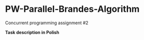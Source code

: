 # PW-Parallel-Brandes-Algorithm
Concurrent programming assignment #2

**Task description in Polish**

<style type="text/css">.MathJax_Display {text-align: center; margin: 1em 0em; position: relative; display: block; width: 100%}
.MathJax .merror {background-color: #FFFF88; color: #CC0000; border: 1px solid #CC0000; padding: 1px 3px; font-family: serif; font-style: normal; font-size: 90%}
.MathJax_Preview {color: #888888}
#MathJax_Tooltip {background-color: InfoBackground; color: InfoText; border: 1px solid black; box-shadow: 2px 2px 5px #AAAAAA; -webkit-box-shadow: 2px 2px 5px #AAAAAA; -moz-box-shadow: 2px 2px 5px #AAAAAA; filter: progid:DXImageTransform.Microsoft.dropshadow(OffX=2, OffY=2, Color='gray', Positive='true'); padding: 3px 4px; position: absolute; left: 0; top: 0; width: auto; height: auto; display: none}
.MathJax {display: inline; font-family: serif; font-style: normal; font-weight: normal; line-height: normal; font-size: 100%; font-size-adjust: none; text-indent: 0; text-align: left; text-transform: none; letter-spacing: normal; word-spacing: normal; word-wrap: normal; white-space: nowrap; float: none; border: 0; padding: 0; margin: 0}
.MathJax img, .MathJax nobr, .MathJax a {border: 0; padding: 0; margin: 0; max-width: none; max-height: none; vertical-align: 0; line-height: normal; text-decoration: none}
img.MathJax_strut {border: 0 !important; padding: 0 !important; margin: 0 !important; vertical-align: 0 !important}
.MathJax span {display: inline; border: 0; padding: 0; margin: 0; vertical-align: 0; line-height: normal; text-decoration: none}
.MathJax .MathJax_HitBox {cursor: text}
#MathJax_Tooltip * {filter: none; background: transparent}
#MathJax_getScales {font-family: STIXGeneral,STIXNonUnicode,STIXSizeOneSym}
.MathJax .math span {font-family: STIXGeneral,STIXNonUnicode,STIXSizeOneSym}
</head>
<body><div style="visibility: hidden; overflow: hidden; height: 1px; position: absolute; top: 0px;"><div id="MathJax_Hidden"></div></div><div id="MathJax_Message" style="display: none;"></div>
<div id="content">
<h1 class="title">Zadanie zaliczeniowe CPP - algorytm Brandesa</h1>
<div id="table-of-contents">
<h2>Spis treści</h2>
<div id="text-table-of-contents">
<ul>
<li><a href="http://www.mimuw.edu.pl/~janowska/PW-LAB/Zadania/Zadanie2/zadanie-brandes-cpp.html#sec-1">1. Wprowadzenie</a></li>
<li><a href="http://www.mimuw.edu.pl/~janowska/PW-LAB/Zadania/Zadanie2/zadanie-brandes-cpp.html#sec-2">2. Algorytm Brandesa</a></li>
<li><a href="http://www.mimuw.edu.pl/~janowska/PW-LAB/Zadania/Zadanie2/zadanie-brandes-cpp.html#sec-3">3. Wejście i wyjście</a></li>
<li><a href="http://www.mimuw.edu.pl/~janowska/PW-LAB/Zadania/Zadanie2/zadanie-brandes-cpp.html#sec-4">4. Forma oddania zadania</a></li>
<li><a href="http://www.mimuw.edu.pl/~janowska/PW-LAB/Zadania/Zadanie2/zadanie-brandes-cpp.html#sec-5">5. Kryteria oceny</a></li>
<li><a href="http://www.mimuw.edu.pl/~janowska/PW-LAB/Zadania/Zadanie2/zadanie-brandes-cpp.html#sec-6">6. Dodatkowe materiały</a></li>
<li><a href="http://www.mimuw.edu.pl/~janowska/PW-LAB/Zadania/Zadanie2/zadanie-brandes-cpp.html#sec-7">7. FAQ</a></li>
</ul>
</div>
</div>
<p>
Termin zadania: 9 stycznia 2017
</p>

<p>
Modyfikacje treści: 
</p>
<ul class="org-ul">
<li>2016/12/26 FAQ
</li>
<li>2016/12/23 FAQ
</li>
<li>2016/12/13 FAQ
</li>
<li>2016/12/09 ogłoszenie zadania
</li>
</ul>


<div id="outline-container-sec-1" class="outline-2">
<h2 id="sec-1"><span class="section-number-2">1</span> Wprowadzenie</h2>
<div class="outline-text-2" id="text-1">
<p>
Analiza sieci polega m.in. na identyfikacji <span class="underline">ważnych</span>
wierzchołków. Naiwnym sposobem wyrażania ważności wierzchołka jest
np. zliczenie sąsiadów—im więcej sąsiadów tym ważniejszy jest
wierzchołek dla sieci. Liczenie sąsiadów nie identyfikuje jednak
ważnych z punktu widzenia spójności sieci wierzchołków-pośredników
(np. wierzchołka łączącego dwie grupy niepołączonych ze sobą
wierzchołków). Zaproponowano wiele alternatywnych miar,
m.in. closeness centrality czy eigenvector centrality; tematem zadania
jest obliczenie pośrednictwa (betweenness).
</p>

<p>
Pośrednictwo węzła <span class="MathJax_Preview" style="display: none;"></span><span class="MathJax" role="textbox" aria-readonly="true"><nobr><span class="math" id="MathJax-Span-1"><span style="display: inline-block; position: relative; width: 0.472em; height: 0px; font-size: 106%;"><span style="position: absolute; top: -2.532em; left: 0em; clip: rect(1.915em 1000em 2.727em -0.51em);"><span class="mrow" id="MathJax-Span-2"><span class="mi" id="MathJax-Span-3" style="font-family: STIXGeneral; font-style: italic;">v</span></span><span style="display: inline-block; width: 0px; height: 2.532em;"></span></span></span><span style="border-left: 0em solid; display: inline-block; overflow: hidden; width: 0px; height: 0.487em; vertical-align: -0.019em;"></span></span></nobr></span><script type="math/tex" id="MathJax-Element-1">v</script> określa jaka część najkrótszych ścieżek w sieci
przechodzi przez ten węzeł: <span class="MathJax_Preview" style="display: none;"></span><span class="MathJax" role="textbox" aria-readonly="true"><nobr><span class="math" id="MathJax-Span-4"><span style="display: inline-block; position: relative; width: 8.614em; height: 0px; font-size: 106%;"><span style="position: absolute; top: -2.534em; left: 0em; clip: rect(1.333em 1000em 3.168em -0.539em);"><span class="mrow" id="MathJax-Span-5"><span class="mi" id="MathJax-Span-6" style="font-family: STIXGeneral; font-style: italic;">B</span><span class="mi" id="MathJax-Span-7" style="font-family: STIXGeneral; font-style: italic;">C</span><span class="mo" id="MathJax-Span-8" style="font-family: STIXGeneral;">(</span><span class="mi" id="MathJax-Span-9" style="font-family: STIXGeneral; font-style: italic;">v</span><span class="mo" id="MathJax-Span-10" style="font-family: STIXGeneral;">)</span><span class="mo" id="MathJax-Span-11" style="font-family: STIXGeneral; padding-left: 0.313em;">=</span><span class="texatom" id="MathJax-Span-12" style="padding-left: 0.313em;"><span class="mrow" id="MathJax-Span-13"><span class="munderover" id="MathJax-Span-14"><span style="display: inline-block; position: relative; width: 2.805em; height: 0px;"><span style="position: absolute; top: -2.534em; left: 0em; clip: rect(1.596em 1000em 2.972em -0.473em);"><span class="mo" id="MathJax-Span-15" style="font-family: STIXGeneral; vertical-align: -0.002em;">∑</span><span style="display: inline-block; width: 0px; height: 2.534em;"></span></span><span style="position: absolute; top: -2.238em; left: 0.96em;"><span class="texatom" id="MathJax-Span-16"><span class="mrow" id="MathJax-Span-17"><span class="mi" id="MathJax-Span-18" style="font-size: 70.7%; font-family: STIXGeneral; font-style: italic;">s</span><span class="mo" id="MathJax-Span-19" style="font-size: 70.7%; font-family: STIXGeneral;">≠</span><span class="mi" id="MathJax-Span-20" style="font-size: 70.7%; font-family: STIXGeneral; font-style: italic;">v</span><span class="mo" id="MathJax-Span-21" style="font-size: 70.7%; font-family: STIXGeneral;">≠</span><span class="mi" id="MathJax-Span-22" style="font-size: 70.7%; font-family: STIXGeneral; font-style: italic;">t</span></span></span><span style="display: inline-block; width: 0px; height: 2.534em;"></span></span></span></span></span></span><span class="mfrac" id="MathJax-Span-23" style="padding-left: 0.307em; padding-right: 0.12em;"><span style="display: inline-block; position: relative; width: 1.713em; height: 0px;"><span style="position: absolute; top: -3.08em; left: 50%; clip: rect(1.879em 1000em 2.836em -0.512em); margin-left: -0.796em;"><span class="mrow" id="MathJax-Span-24"><span class="msubsup" id="MathJax-Span-25"><span style="display: inline-block; position: relative; width: 0.814em; height: 0px;"><span style="position: absolute; top: -2.534em; left: 0em; clip: rect(2.054em 1000em 2.719em -0.512em);"><span class="mi" id="MathJax-Span-26" style="font-size: 70.7%; font-family: STIXGeneral; font-style: italic;">σ</span><span style="display: inline-block; width: 0px; height: 2.534em;"></span></span><span style="position: absolute; top: -2.428em; left: 0.407em;"><span class="texatom" id="MathJax-Span-27"><span class="mrow" id="MathJax-Span-28"><span class="mi" id="MathJax-Span-29" style="font-size: 50%; font-family: STIXGeneral; font-style: italic;">s</span><span class="mi" id="MathJax-Span-30" style="font-size: 50%; font-family: STIXGeneral; font-style: italic;">t</span></span></span><span style="display: inline-block; width: 0px; height: 2.534em;"></span></span></span></span><span class="mo" id="MathJax-Span-31" style="font-size: 70.7%; font-family: STIXGeneral;">(</span><span class="mi" id="MathJax-Span-32" style="font-size: 70.7%; font-family: STIXGeneral; font-style: italic;">v</span><span class="mo" id="MathJax-Span-33" style="font-size: 70.7%; font-family: STIXGeneral;">)</span></span><span style="display: inline-block; width: 0px; height: 2.534em;"></span></span><span style="position: absolute; top: -2.189em; left: 50%; clip: rect(2.
054em 1000em 2.823em -0.512em); margin-left: -0.413em;"><span class="msubsup" id="MathJax-Span-34"><span style="display: inline-block; position: relative; width: 0.814em; height: 0px;"><span style="position: absolute; top: -2.534em; left: 0em; clip: rect(2.054em 1000em 2.719em -0.512em);"><span class="mi" id="MathJax-Span-35" style="font-size: 70.7%; font-family: STIXGeneral; font-style: italic;">σ</span><span style="display: inline-block; width: 0px; height: 2.534em;"></span></span><span style="position: absolute; top: -2.428em; left: 0.407em;"><span class="texatom" id="MathJax-Span-36"><span class="mrow" id="MathJax-Span-37"><span class="mi" id="MathJax-Span-38" style="font-size: 50%; font-family: STIXGeneral; font-style: italic;">s</span><span class="mi" id="MathJax-Span-39" style="font-size: 50%; font-family: STIXGeneral; font-style: italic;">t</span></span></span><span style="display: inline-block; width: 0px; height: 2.534em;"></span></span></span></span><span style="display: inline-block; width: 0px; height: 2.534em;"></span></span><span style="position: absolute; top: -2.754em; left: 0em; clip: rect(2.283em 1000em 2.711em -0.531em);"><span style="border-left: 1.713em solid; display: inline-block; overflow: hidden; width: 0px; height: 0.074em; vertical-align: 0em;"></span><span style="display: inline-block; width: 0px; height: 2.534em;"></span></span></span></span></span><span style="display: inline-block; width: 0px; height: 2.534em;"></span></span></span><span style="border-left: 0em solid; display: inline-block; overflow: hidden; width: 0px; height: 1.569em; vertical-align: -0.485em;"></span></span></nobr></span><script type="math/tex" id="MathJax-Element-2">BC(v) = \sum_{s \neq v \neq t}
\frac{\sigma_{st}(v)}{\sigma_{st}}</script>, gdzie <span class="MathJax_Preview" style="display: none;"></span><span class="MathJax" role="textbox" aria-readonly="true"><nobr><span class="math" id="MathJax-Span-40"><span style="display: inline-block; position: relative; width: 1.12em; height: 0px; font-size: 106%;"><span style="position: absolute; top: -2.532em; left: 0em; clip: rect(1.928em 1000em 2.868em -0.503em);"><span class="mrow" id="MathJax-Span-41"><span class="msubsup" id="MathJax-Span-42"><span style="display: inline-block; position: relative; width: 1.093em; height: 0px;"><span style="position: absolute; top: -2.532em; left: 0em; clip: rect(1.928em 1000em 2.72em -0.503em);"><span class="mi" id="MathJax-Span-43" style="font-family: STIXGeneral; font-style: italic;">σ</span><span style="display: inline-block; width: 0px; height: 2.532em;"></span></span><span style="position: absolute; top: -2.382em; left: 0.547em;"><span class="texatom" id="MathJax-Span-44"><span class="mrow" id="MathJax-Span-45"><span class="mi" id="MathJax-Span-46" style="font-size: 70.7%; font-family: STIXGeneral; font-style: italic;">s</span><span class="mi" id="MathJax-Span-47" style="font-size: 70.7%; font-family: STIXGeneral; font-style: italic;">t</span></span></span><span style="display: inline-block; width: 0px; height: 2.532em;"></span></span></span></span></span><span style="display: inline-block; width: 0px; height: 2.532em;"></span></span></span><span style="border-left: 0em solid; display: inline-block; overflow: hidden; width: 0px; height: 0.623em; vertical-align: -0.169em;"></span></span></nobr></span><script type="math/tex" id="MathJax-Element-3">\sigma_{st}</script> jest liczbą
najkrótszych ścieżek między węzłami <span class="MathJax_Preview" style="display: none;"></span><span class="MathJax" role="textbox" aria-readonly="true"><nobr><span class="math" id="MathJax-Span-48"><span style="display: inline-block; position: relative; width: 0.413em; height: 0px; font-size: 106%;"><span style="position: absolute; top: -2.532em; left: 0em; clip: rect(1.914em 1000em 2.722em -0.514em);"><span class="mrow" id="MathJax-Span-49"><span class="mi" id="MathJax-Span-50" style="font-family: STIXGeneral; font-style: italic;">s</span></span><span style="display: inline-block; width: 0px; height: 2.532em;"></span></span></span><span style="border-left: 0em solid; display: inline-block; overflow: hidden; width: 0px; height: 0.482em; vertical-align: -0.014em;"></span></span></nobr></span><script type="math/tex" id="MathJax-Element-4">s</script> i <span class="MathJax_Preview" style="display: none;"></span><span class="MathJax" role="textbox" aria-readonly="true"><nobr><span class="math" id="MathJax-Span-51"><span style="display: inline-block; position: relative; width: 0.295em; height: 0px; font-size: 106%;"><span style="position: absolute; top: -2.532em; left: 0em; clip: rect(1.81em 1000em 2.72em -0.492em);"><span class="mrow" id="MathJax-Span-52"><span class="mi" id="MathJax-Span-53" style="font-family: STIXGeneral; font-style: italic;">t</span></span><span style="display: inline-block; width: 0px; height: 2.532em;"></span></span></span><span style="border-left: 0em solid; display: inline-block; overflow: hidden; width: 0px; height: 0.591em; vertical-align: -0.012em;"></span></span></nobr></span><script type="math/tex" id="MathJax-Element-5">t</script>; a <span class="MathJax_Preview" style="display: none;"></span><span class="MathJax" role="textbox" aria-readonly="true"><nobr><span class="math" id="MathJax-Span-54"><span style="display: inline-block; position: relative; width: 2.181em; height: 0px; font-size: 106%;"><span style="position: absolute; top: -2.532em; left: 0em; clip: rect(1.68em 1000em 2.886em -0.503em);"><span class="mrow" id="MathJax-Span-55"><span class="msubsup" id="MathJax-Span-56"><span style="display: inline-block; position: relative; width: 1.093em; height: 0px;"><span style="position: absolute; top: -2.532em; left: 0em; clip: rect(1.928em 1000em 2.72em -0.503em);"><span class="mi" id="MathJax-Span-57" style="font-family: STIXGeneral; font-style: italic;">σ</span><span style="display: inline-block; width: 0px; height: 2.532em;"></span></span><span style="position: absolute; top: -2.382em; left: 0.547em;"><span class="texatom" id="MathJax-Span-58"><span class="mrow" id="MathJax-Span-59"><span class="mi" id="MathJax-Span-60" style="font-size: 70.7%; font-family: STIXGeneral; font-style: italic;">s</span><span class="mi" id="MathJax-Span-61" style="font-size: 70.7%; font-family: STIXGeneral; font-style: italic;">t</span></span></span><span style="display: inline-block; width: 0px; height: 2.532em;"></span></span></span></span><span class="mo" id="MathJax-Span-62" style="font-family: STIXGeneral;">(</span><span class="mi" id="MathJax-Span-63" style="font-family: STIXGeneral; font-style: italic;">v</span><span class="mo" id="MathJax-Span-64" style="font-family: STIXGeneral;">)</span></span><span style="display: inline-block; width: 0px; height: 2.532em;"></span></span></span><span style="border-left: 0em solid; display: inline-block; overflow: hidden; width: 0px; height: 0.905em; vertical-align: -0.188em;"></span></span></nobr></span><script type="math/tex" id="MathJax-Element-6">\sigma_{st}(v)</script> jest
liczbą najkrótszych ścieżek między węzłami <span class="MathJax_Preview" style="display: none;"></span><span class="MathJax" role="textbox" aria-readonly="true"><nobr><span class="math" id="MathJax-Span-65"><span style="display: inline-block; position: relative; width: 0.413em; height: 0px; font-size: 106%;"><span style="position: absolute; top: -2.532em; left: 0em; clip: rect(1.914em 1000em 2.722em -0.514em);"><span class="mrow" id="MathJax-Span-66"><span class="mi" id="MathJax-Span-67" style="font-family: STIXGeneral; font-style: italic;">s</span></span><span style="display: inline-block; width: 0px; height: 2.532em;"></span></span></span><span style="border-left: 0em solid; display: inline-block; overflow: hidden; width: 0px; height: 0.482em; vertical-align: -0.014em;"></span></span></nobr></span><script type="math/tex" id="MathJax-Element-7">s</script> i <span class="MathJax_Preview" style="display: none;"></span><span class="MathJax" role="textbox" aria-readonly="true"><nobr><span class="math" id="MathJax-Span-68"><span style="display: inline-block; position: relative; width: 0.295em; height: 0px; font-size: 106%;"><span style="position: absolute; top: -2.534em; left: 0em; clip: rect(1.811em 1000em 2.722em -0.493em);"><span class="mrow" id="MathJax-Span-69"><span class="mi" id="MathJax-Span-70" style="font-family: STIXGeneral; font-style: italic;">t</span></span><span style="display: inline-block; width: 0px; height: 2.534em;"></span></span></span><span style="border-left: 0em solid; display: inline-block; overflow: hidden; width: 0px; height: 0.59em; vertical-align: -0.012em;"></span></span></nobr></span><script type="math/tex" id="MathJax-Element-8">t</script> przechodzącymi
przez <span class="MathJax_Preview" style="display: none;"></span><span class="MathJax" role="textbox" aria-readonly="true"><nobr><span class="math" id="MathJax-Span-71"><span style="display: inline-block; position: relative; width: 0.472em; height: 0px; font-size: 106%;"><span style="position: absolute; top: -2.532em; left: 0em; clip: rect(1.915em 1000em 2.727em -0.51em);"><span class="mrow" id="MathJax-Span-72"><span class="mi" id="MathJax-Span-73" style="font-family: STIXGeneral; font-style: italic;">v</span></span><span style="display: inline-block; width: 0px; height: 2.532em;"></span></span></span><span style="border-left: 0em solid; display: inline-block; overflow: hidden; width: 0px; height: 0.487em; vertical-align: -0.019em;"></span></span></nobr></span><script type="math/tex" id="MathJax-Element-9">v</script>.
</p>

<p>
W sieciach opisanych grafami ważonymi obliczenie pośrednictwa wymaga
obliczenia najkrótszych ścieżek między wszystkimi parami węzłów
(np. algorytmem Floyda-Warshalla), z kosztem <span class="MathJax_Preview" style="display: none;"></span><span class="MathJax" role="textbox" aria-readonly="true"><nobr><span class="math" id="MathJax-Span-74"><span style="display: inline-block; position: relative; width: 3.068em; height: 0px; font-size: 106%;"><span style="position: absolute; top: -3.183em; left: 0em; clip: rect(2.125em 1000em 3.537em -0.471em);"><span class="mrow" id="MathJax-Span-75"><span class="mi" id="MathJax-Span-76" style="font-family: STIXGeneral; font-style: italic;">O</span><span class="mo" id="MathJax-Span-77" style="font-family: STIXGeneral;">(</span><span class="texatom" id="MathJax-Span-78"><span class="mrow" id="MathJax-Span-79"><span class="mo" id="MathJax-Span-80" style="vertical-align: 0.676em;"><span style="display: inline-block; position: relative; width: 0.266em; height: 0px;"><span style="position: absolute; font-family: STIXGeneral; top: -1.844em; left: 0em;">∣<span style="display: inline-block; width: 0px; height: 2.534em;"></span></span><span style="position: absolute; font-family: STIXGeneral; top: -1.871em; left: 0em;">∣<span style="display: inline-block; width: 0px; height: 2.534em;"></span></span></span></span></span></span><span class="mi" id="MathJax-Span-81" style="font-family: STIXGeneral; font-style: italic;">V</span><span class="msubsup" id="MathJax-Span-82"><span style="display: inline-block; position: relative; width: 0.799em; height: 0px;"><span style="position: absolute; top: -3.183em; left: 0em; clip: rect(2.33em 1000em 3.536em -0.531em);"><span class="texatom" id="MathJax-Span-83"><span class="mrow" id="MathJax-Span-84"><span class="mo" id="MathJax-Span-85" style="vertical-align: 0.676em;"><span style="display: inline-block; position: relative; width: 0.266em; height: 0px;"><span style="position: absolute; font-family: STIXGeneral; top: -1.844em; left: 0em;">∣<span style="display: inline-block; width: 0px; height: 2.534em;"></span></span><span style="position: absolute; font-family: STIXGeneral; top: -1.871em; left: 0em;">∣<span style="display: inline-block; width: 0px; height: 2.534em;"></span></span></span></span></span></span><span style="display: inline-block; width: 0px; height: 3.183em;"></span></span><span style="position: absolute; top: -2.937em; left: 0.37em;"><span class="mn" id="MathJax-Span-86" style="font-size: 70.7%; font-family: STIXGeneral;">3</span><span style="display: inline-block; width: 0px; height: 2.534em;"></span></span></span></span><span class="mo" id="MathJax-Span-87" style="font-family: STIXGeneral;">)</span></span><span style="display: inline-block; width: 0px; height: 3.183em;"></span></span></span><span style="border-left: 0em solid; display: inline-block; overflow: hidden; width: 0px; height: 1.121em; vertical-align: -0.188em;"></span></span></nobr></span><script type="math/tex" id="MathJax-Element-10">O(|V|^3)</script>. Na szczęście,
wiele ciekawych sieci nie jest ważonych—do takich sieci można
stosować algorytm Brandesa (<span class="MathJax_Preview" style="display: none;"></span><span class="MathJax" role="textbox" aria-readonly="true"><nobr><span class="math" id="MathJax-Span-88"><span style="display: inline-block; position: relative; width: 3.658em; height: 0px; font-size: 106%;"><span style="position: absolute; top: -3.183em; left: 0em; clip: rect(2.33em 1000em 3.537em -0.471em);"><span class="mrow" id="MathJax-Span-89"><span class="mi" id="MathJax-Span-90" style="font-family: STIXGeneral; font-style: italic;">O</span><span class="mo" id="MathJax-Span-91" style="font-family: STIXGeneral;">(</span><span class="texatom" id="MathJax-Span-92"><span class="mrow" id="MathJax-Span-93"><span class="mo" id="MathJax-Span-94" style="vertical-align: 0.676em;"><span style="display: inline-block; position: relative; width: 0.266em; height: 0px;"><span style="position: absolute; font-family: STIXGeneral; top: -1.844em; left: 0em;">∣<span style="display: inline-block; width: 0px; height: 2.534em;"></span></span><span style="position: absolute; font-family: STIXGeneral; top: -1.871em; left: 0em;">∣<span style="display: inline-block; width: 0px; height: 2.534em;"></span></span></span></span></span></span><span class="mi" id="MathJax-Span-95" style="font-family: STIXGeneral; font-style: italic;">V</span><span class="texatom" id="MathJax-Span-96"><span class="mrow" id="MathJax-Span-97"><span class="mo" id="MathJax-Span-98" style="vertical-align: 0.676em;"><span style="display: inline-block; position: relative; width: 0.266em; height: 0px;"><span style="position: absolute; font-family: STIXGeneral; top: -1.844em; left: 0em;">∣<span style="display: inline-block; width: 0px; height: 2.534em;"></span></span><span style="position: absolute; font-family: STIXGeneral; top: -1.871em; left: 0em;">∣<span style="display: inline-block; width: 0px; height: 2.534em;"></span></span></span></span></span></span><span class="texatom" id="MathJax-Span-99"><span class="mrow" id="MathJax-Span-100"><span class="mo" id="MathJax-Span-101" style="vertical-align: 0.676em;"><span style="display: inline-block; position: relative; width: 0.266em; height: 0px;"><span style="position: absolute; font-family: STIXGeneral; top: -1.844em; left: 0em;">∣<span style="display: inline-block; width: 0px; height: 2.534em;"></span></span><span style="position: absolute; font-family: STIXGeneral; top: -1.871em; left: 0em;">∣<span style="display: inline-block; width: 0px; height: 2.534em;"></span></span></span></span></span></span><span class="mi" id="MathJax-Span-102" style="font-family: STIXGeneral; font-style: italic;">E</span><span class="texatom" id="MathJax-Span-103"><span class="mrow" id="MathJax-Span-104"><span class="mo" id="MathJax-Span-105" style="vertical-align: 0.676em;"><span style="display: inline-block; position: relative; width: 0.266em; height: 0px;"><span style="position: absolute; font-family: STIXGeneral; top: -1.844em; left: 0em;">∣<span style="display: inline-block; width: 0px; height: 2.534em;"></span></span><span style="position: absolute; font-family: STIXGeneral; top: -1.871em; left: 0em;">∣<span style="display: inline-block; width: 0px; height: 2.534em;"></span></span></span></span></span></span><span class="mo" id="MathJax-Span-106" style="font-family: STIXGeneral;">)</span></span><span style="display: inline-block; width: 0px; height: 3.183em;"></span></span></span><span style="border-left: 0em solid; display: inline-block; overflow: hidden; width: 0px; height: 0.904em; vertical-align: -0.188em;"></span></span></nobr></span><script type="math/tex" id="MathJax-Element-11">O(|V||E|)</script>).
</p>

<p>
Prosimy o zaimplementowanie algorytmu Brandesa w C++ 14.
</p>
</div>
</div>

<div id="outline-container-sec-2" class="outline-2">
<h2 id="sec-2"><span class="section-number-2">2</span> Algorytm Brandesa</h2>
<div class="outline-text-2" id="text-2">
<p>
Pseudokod współbieżnego algorytmu Brandesa przedstawiamy poniżej; dalsze wyjaśnienia w artykułach z bibliografii. Algorytm używa następujących zmiennych:
<code>BC</code>: pośrednictwo; <code>V</code>: wierzchołki; <code>d[w]</code> odległość do wierzchołka w; <code>sigma[w]</code> liczba najkrótszych ścieżek do wierzchołka w; <code>P[w]</code> poprzednicy wierzchołka <code>w</code> na wszystkich najkrótszych ścieżkach; <code>delta[v]</code> wartość pośrednictwa dla <code>v</code> w ścieżkach startujących z <code>s</code>.
</p>

<div class="org-src-container">

<pre class="src src-c"><span class="org-keyword">for</span> each v : V <br>
&nbsp;&nbsp; BC[v] = 0;<br>
<span class="org-keyword">for</span> each s : V { <span class="org-comment-delimiter">// </span><span class="org-comment">in parallel</span><br>
&nbsp;&nbsp; S = stack();<br>
&nbsp;&nbsp; <span class="org-keyword">for</span> all w in V {<br>
&nbsp;&nbsp;&nbsp;&nbsp;&nbsp;&nbsp;P[w] = list();<br>
&nbsp;&nbsp;&nbsp;&nbsp;&nbsp;&nbsp;sigma[w] = 0;<br>
&nbsp;&nbsp;&nbsp;&nbsp;&nbsp;&nbsp;d[w] = -1;<br>
&nbsp;&nbsp;&nbsp;&nbsp;&nbsp;&nbsp;delta[v] = 0;<br>
&nbsp;&nbsp; }<br>
&nbsp;&nbsp; sigma[s] = 1;<br>
&nbsp;&nbsp; d[s] = 0;<br>
&nbsp;&nbsp; Q = queue(); <span class="org-comment-delimiter">// </span><span class="org-comment">FIFO</span><br>
&nbsp;&nbsp; Q.push_back(s);<br>
&nbsp;&nbsp; <span class="org-keyword">while</span> (<span class="org-negation-char">!</span>Q.empty()) {<br>
&nbsp;&nbsp;&nbsp;&nbsp;&nbsp;&nbsp;v = Q.pop_front();<br>
&nbsp;&nbsp;&nbsp;&nbsp;&nbsp;&nbsp;S.push(v);<br>
&nbsp;&nbsp;&nbsp;&nbsp;&nbsp;&nbsp;<span class="org-keyword">for</span> each neighbor w of v {<br>
&nbsp;&nbsp;&nbsp;&nbsp;&nbsp;&nbsp;&nbsp;&nbsp; <span class="org-keyword">if</span> d[w] &lt; 0 {<br>
&nbsp;&nbsp;&nbsp;&nbsp;&nbsp;&nbsp;&nbsp;&nbsp;&nbsp;&nbsp;&nbsp;&nbsp;Q.push_back(w);<br>
&nbsp;&nbsp;&nbsp;&nbsp;&nbsp;&nbsp;&nbsp;&nbsp;&nbsp;&nbsp;&nbsp;&nbsp;d[w] = d[v] + 1;<br>
&nbsp;&nbsp;&nbsp;&nbsp;&nbsp;&nbsp;&nbsp;&nbsp; }<br>
&nbsp;&nbsp;&nbsp;&nbsp;&nbsp;&nbsp;&nbsp;&nbsp; <span class="org-keyword">if</span> (d[w] == d[v] + 1) {<br>
&nbsp;&nbsp;&nbsp;&nbsp;&nbsp;&nbsp;&nbsp;&nbsp;&nbsp;&nbsp;&nbsp;&nbsp;sigma[w] += sigma[v];<br>
&nbsp;&nbsp;&nbsp;&nbsp;&nbsp;&nbsp;&nbsp;&nbsp;&nbsp;&nbsp;&nbsp;&nbsp;P[w].append(v);<br>
&nbsp;&nbsp;&nbsp;&nbsp;&nbsp;&nbsp;&nbsp;&nbsp; }<br>
&nbsp;&nbsp;&nbsp;&nbsp;&nbsp;&nbsp;}<br>
&nbsp;&nbsp; }<br>
&nbsp;&nbsp; <span class="org-keyword">while</span> (<span class="org-negation-char">!</span>S.empty()) {<br>
&nbsp;&nbsp;&nbsp;&nbsp; w = S.pop();<br>
&nbsp;&nbsp;&nbsp;&nbsp; <span class="org-keyword">for</span> each v in P[w]<br>
&nbsp;&nbsp;&nbsp;&nbsp;&nbsp;&nbsp;&nbsp;&nbsp;delta[v] += (sigma[v] / sigma[w])(1 + delta[w]);<br>
&nbsp;&nbsp;&nbsp;&nbsp; <span class="org-keyword">if</span> (w != s)<br>
&nbsp;&nbsp;&nbsp;&nbsp;&nbsp;&nbsp;&nbsp;&nbsp;BC[w] += delta[w];<br>
&nbsp;&nbsp; }<br>
}<br>
<p></p>
</pre>
</div>
</div>
</div>


<div id="outline-container-sec-3" class="outline-2">
<h2 id="sec-3"><span class="section-number-2">3</span> Wejście i wyjście</h2>
<div class="outline-text-2" id="text-3">
<p>
Programy będą testowane automatycznie. Prosimy o ścisłe przestrzeganie
podanych poniżej: formatowania nazw plików oraz wejścia i wyjścia
programów.
</p>
</div>

<div id="outline-container-sec-3-1" class="outline-3">
<h3 id="sec-3-1"><span class="section-number-3">3.1</span> Sposób uruchomienia programu</h3>
<div class="outline-text-3" id="text-3-1">
<p>
<code>unzip xx123456; cd xx123456; mkdir build; cd build; cmake ..; make</code>
</p>

<p>
<code>./brandes liczba-wątków plik-wejsciowy plik-wyjsciowy</code>
</p>
</div>
</div>

<div id="outline-container-sec-3-2" class="outline-3">
<h3 id="sec-3-2"><span class="section-number-3">3.2</span> Wejście</h3>
<div class="outline-text-3" id="text-3-2">
<p>
Plik wejściowy opisuje krawędzie w grafie w formacie <code>&lt;wierzchołek1&gt; &lt;wierzchołek2&gt;</code>. Graf jest skierowany. Krawędzie są posortowane po
pierwszym wierzchołku i po drugim wierzchołku. Wierzchołki nie muszą
być numerowane sekwencyjnie (tzn. poprawny jest graf bez
np. wierzchołka o numerze 0). Graf nie musi być spójny. 
</p>

<p>
Program powinien przeprowadzać obliczenia używając <code>liczba-wątków</code>
wątków. W testach wydajnościowych będzie zdecydowanie więcej
wierzchołków niż wątków, ale musisz zapewnić poprawne działanie
programu dla <code>liczba-wątków &lt; 100</code> niezależnie od liczby wierzchołków.
</p>


<p>
Przykładowe wejście:
</p>
<pre class="example">0 2
2 0
2 3
2 4
3 2
3 5
3 6
</pre>
</div>
</div>

<div id="outline-container-sec-3-3" class="outline-3">
<h3 id="sec-3-3"><span class="section-number-3">3.3</span> Wyjście</h3>
<div class="outline-text-3" id="text-3-3">
<p>
Plik wyjściowy składa się z dokładnie tylu linii, ile jest
wierzchołków z co najmniej jedną krawędzią wychodzącą. <span class="MathJax_Preview" style="display: none;"></span><span class="MathJax" role="textbox" aria-readonly="true"><nobr><span class="math" id="MathJax-Span-107"><span style="display: inline-block; position: relative; width: 0.295em; height: 0px; font-size: 106%;"><span style="position: absolute; top: -2.532em; left: 0em; clip: rect(1.702em 1000em 2.72em -0.481em);"><span class="mrow" id="MathJax-Span-108"><span class="mi" id="MathJax-Span-109" style="font-family: STIXGeneral; font-style: italic;">i</span></span><span style="display: inline-block; width: 0px; height: 2.532em;"></span></span></span><span style="border-left: 0em solid; display: inline-block; overflow: hidden; width: 0px; height: 0.705em; vertical-align: -0.012em;"></span></span></nobr></span><script type="math/tex" id="MathJax-Element-12">i</script>-ta linia
zawiera dwie liczby: liczbę całkowitą — identyfikator
wierzchołka, oraz liczbę rzeczywistą — pośrednictwo tego
wierzchołka. Wyjście musi być posortowane po pierwszej kolumnie.
</p>

<p>
Standardowe wyjście programu będzie ignorowane.
</p>

<p>
Plik wyjściowy odpowiadający przykładowemu plikowi wejściowemu:
</p>

<pre class="example">0 0
2 6
3 4
</pre>
</div>
</div>
</div>


<div id="outline-container-sec-4" class="outline-2">
<h2 id="sec-4"><span class="section-number-2">4</span> Forma oddania zadania</h2>
<div class="outline-text-2" id="text-4">
<p>
Prosimy o oddanie pojedynczego pliku <code>.zip</code> zawierającego pojedynczy katalog odpowiadający loginowi (<code>ab123456</code>), a w nim następujące pliki:
</p>
<ul class="org-ul">
<li>kod źródłowy;
</li>
<li>CMakeLists.txt;
</li>
<li>raport w pliku raport.pdf
</li>
</ul>

<p>
W raporcie opisz twoją implementację i zastosowane optymalizacje. Dla
grafu <code>wiki-vote-sort.txt</code> zmierz speed-up, czyli zmierz czas
działania twojego programu <span class="MathJax_Preview" style="display: none;"></span><span class="MathJax" role="textbox" aria-readonly="true"><nobr><span class="math" id="MathJax-Span-110"><span style="display: inline-block; position: relative; width: 1.239em; height: 0px; font-size: 106%;"><span style="position: absolute; top: -2.534em; left: 0em; clip: rect(1.916em 1000em 2.958em -0.606em);"><span class="mrow" id="MathJax-Span-111"><span class="msubsup" id="MathJax-Span-112"><span style="display: inline-block; position: relative; width: 1.212em; height: 0px;"><span style="position: absolute; top: -2.534em; left: 0em; clip: rect(1.916em 1000em 2.916em -0.606em);"><span class="mi" id="MathJax-Span-113" style="font-family: STIXGeneral; font-style: italic;">p</span><span style="display: inline-block; width: 0px; height: 2.534em;"></span></span><span style="position: absolute; top: -2.294em; left: 0.606em;"><span class="mi" id="MathJax-Span-114" style="font-size: 70.7%; font-family: STIXGeneral; font-style: italic;">m</span><span style="display: inline-block; width: 0px; height: 2.534em;"></span></span></span></span></span><span style="display: inline-block; width: 0px; height: 2.534em;"></span></span></span><span style="border-left: 0em solid; display: inline-block; overflow: hidden; width: 0px; height: 0.729em; vertical-align: -0.261em;"></span></span></nobr></span><script type="math/tex" id="MathJax-Element-13">p_m</script> dla <span class="MathJax_Preview" style="display: none;"></span><span class="MathJax" role="textbox" aria-readonly="true"><nobr><span class="math" id="MathJax-Span-115"><span style="display: inline-block; position: relative; width: 6.071em; height: 0px; font-size: 106%;"><span style="position: absolute; top: -2.532em; left: 0em; clip: rect(1.68em 1000em 2.85em -0.518em);"><span class="mrow" id="MathJax-Span-116"><span class="mi" id="MathJax-Span-117" style="font-family: STIXGeneral; font-style: italic;">m</span><span class="mo" id="MathJax-Span-118" style="font-family: STIXGeneral; padding-left: 0.313em;">=</span><span class="mn" id="MathJax-Span-119" style="font-family: STIXGeneral; padding-left: 0.313em;">1</span><span class="mo" id="MathJax-Span-120" style="font-family: STIXGeneral;">,</span><span class="mn" id="MathJax-Span-121" style="font-family: STIXGeneral; padding-left: 0.188em;">2</span><span class="mo" id="MathJax-Span-122" style="font-family: STIXGeneral;">,</span><span class="mo" id="MathJax-Span-123" style="font-family: STIXGeneral; padding-left: 0.188em;">.</span><span class="mo" id="MathJax-Span-124" style="font-family: STIXGeneral; padding-left: 0.188em;">.</span><span class="mo" id="MathJax-Span-125" style="font-family: STIXGeneral; padding-left: 0.188em;">.</span><span class="mo" id="MathJax-Span-126" style="font-family: STIXGeneral; padding-left: 0.188em;">,</span><span class="mn" id="MathJax-Span-127" style="font-family: STIXGeneral; padding-left: 0.188em;">8</span></span><span style="display: inline-block; width: 0px; height: 2.532em;"></span></span></span><span style="border-left: 0em solid; display: inline-block; overflow: hidden; width: 0px; height: 0.866em; vertical-align: -0.15em;"></span></span></nobr></span><script type="math/tex" id="MathJax-Element-14">m=1, 2, ..., 8</script> wątków, a
następnie oblicz przyspieszenie: <span class="MathJax_Preview" style="display: none;"></span><span class="MathJax" role="textbox" aria-readonly="true"><nobr><span class="math" id="MathJax-Span-128"><span style="display: inline-block; position: relative; width: 4.951em; height: 0px; font-size: 106%;"><span style="position: absolute; top: -2.532em; left: 0em; clip: rect(1.68em 1000em 2.956em -0.513em);"><span class="mrow" id="MathJax-Span-129"><span class="msubsup" id="MathJax-Span-130"><span style="display: inline-block; position: relative; width: 1.152em; height: 0px;"><span style="position: absolute; top: -2.532em; left: 0em; clip: rect(1.689em 1000em 2.727em -0.513em);"><span class="mi" id="MathJax-Span-131" style="font-family: STIXGeneral; font-style: italic;">S</span><span style="display: inline-block; width: 0px; height: 2.532em;"></span></span><span style="position: absolute; top: -2.382em; left: 0.547em;"><span class="mi" id="MathJax-Span-132" style="font-size: 70.7%; font-family: STIXGeneral; font-style: italic;">m</span><span style="display: inline-block; width: 0px; height: 2.532em;"></span></span></span></span><span class="mo" id="MathJax-Span-133" style="font-family: STIXGeneral; padding-left: 0.313em;">=</span><span class="msubsup" id="MathJax-Span-134" style="padding-left: 0.313em;"><span style="display: inline-block; position: relative; width: 1.034em; height: 0px;"><span style="position: absolute; top: -2.532em; left: 0em; clip: rect(1.915em 1000em 2.914em -0.605em);"><span class="mi" id="MathJax-Span-135" style="font-family: STIXGeneral; font-style: italic;">p</span><span style="display: inline-block; width: 0px; height: 2.532em;"></span></span><span style="position: absolute; top: -2.292em; left: 0.605em;"><span class="mn" id="MathJax-Span-136" style="font-size: 70.7%; font-family: STIXGeneral;">1</span><span style="display: inline-block; width: 0px; height: 2.532em;"></span></span></span></span><span class="texatom" id="MathJax-Span-137"><span class="mrow" id="MathJax-Span-138"><span class="mo" id="MathJax-Span-139" style="font-family: STIXGeneral;">/</span></span></span><span class="msubsup" id="MathJax-Span-140"><span style="display: inline-block; position: relative; width: 1.211em; height: 0px;"><span style="position: absolute; top: -2.532em; left: 0em; clip: rect(1.915em 1000em 2.914em -0.605em);"><span class="mi" id="MathJax-Span-141" style="font-family: STIXGeneral; font-style: italic;">p</span><span style="display: inline-block; width: 0px; height: 2.532em;"></span></span><span style="position: absolute; top: -2.292em; left: 0.605em;"><span class="mi" id="MathJax-Span-142" style="font-size: 70.7%; font-family: STIXGeneral; font-style: italic;">m</span><span style="display: inline-block; width: 0px; height: 2.532em;"></span></span></span></span></span><span style="display: inline-block; width: 0px; height: 2.532em;"></span></span></span><span style="border-left: 0em solid; display: inline-block; overflow: hidden; width: 0px; height: 0.978em; vertical-align: -0.262em;"></span></span></nobr></span><script type="math/tex" id="MathJax-Element-15">S_m=p_1 / p_m</script>.
</p>

<p>
CMakeLists powinien kompilować program do jak najszybszej wersji:
pamiętaj o włączeniu optymalizacji kompilatora i wyłączeniu debugowania.
</p>
</div>
</div>

<div id="outline-container-sec-5" class="outline-2">
<h2 id="sec-5"><span class="section-number-2">5</span> Kryteria oceny</h2>
<div class="outline-text-2" id="text-5">
<p>
Będziemy oceniać poprawność, wydajność oraz raport. 
</p>

<p>
Poprawność będziemy oceniać porównując wyniki implementacji z naszym
rozwiązaniem wzorcowym; nasze testy biorą pod uwagę błędy
zaokrągleń. Udostępniamy dwa przykładowe testy, ale nie wyczerpują one
wszystkich przypadków brzegowych — pamiętaj o dodaniu własnych
testów. Nie będziemy oceniać wydajności programów niepoprawnych.
</p>

<p>
Szybkość działania będziemy oceniać porównując czas działania waszych
implementacji na sieciach "społecznych", tzn. nie
Erdős'a–Rényi'ego. Pojedyncze wykonanie programu będziemy ograniczać
do kilku (max. 5) minut.
</p>
</div>
</div>


<div id="outline-container-sec-6" class="outline-2">
<h2 id="sec-6"><span class="section-number-2">6</span> Dodatkowe materiały</h2>
<div class="outline-text-2" id="text-6">
<p>
Prosimy o niekorzystanie z kodów źródłowych - gotowych implementacji
algorytmu Brandesa. Zalecamy natomiast przeczytanie następujących prac:
</p>

<ul class="org-ul">
<li>A faster algorithm for betweenness centrality, U Brandes, Journal of
Mathematical Sociology, 2001 Taylor &amp; Francis, <a href="https://kops.uni-konstanz.de/bitstream/handle/123456789/5739/algorithm.pdf?sequence=1">https://kops.uni-konstanz.de/bitstream/handle/123456789/5739/algorithm.pdf?sequence=1</a>
</li>
<li>Parallel algorithms for evaluating centrality indices in real-world
networks DA Bader, K Madduri, <a href="https://smartech.gatech.edu/bitstream/handle/1853/14428/GT-CSE-06-13.pdf">https://smartech.gatech.edu/bitstream/handle/1853/14428/GT-CSE-06-13.pdf</a>
</li>
<li>Dane do testów wydajnościowych można wziąć z <a href="http://snap.stanford.edu/data/">http://snap.stanford.edu/data/</a>.
</li>
</ul>
</div>
</div>


<div id="outline-container-sec-7" class="outline-2">
<h2 id="sec-7"><span class="section-number-2">7</span> FAQ</h2>
<div class="outline-text-2" id="text-7">
<ul class="org-ul">
<li>Dokładność obliczeń
</li>
</ul>

<p>
Proszę używać liczb zmiennoprzecinkowych o podwójnej precyzji.
</p>

<ul class="org-ul">
<li>Czy możemy założyc, że wejście jest poprawne?
</li>
</ul>

<p>
Tak. Czyli program może zachowywać się nieprzewidywalnie dla wejść
niespełniających specyfikacji.
</p>

<ul class="org-ul">
<li>Czy możemy stworzyć dodatkowe, pomocnicze wątki?
</li>
</ul>

<p>
Liczba wątków "liczących", tzn. wykonujących algorytm Bradesa, musi
być równa <code>liczba-watkow</code>, pierwszemu parametrowi wywołania programu. Można stworzyć
dodatkowe, pomocnicze wątki, ale co najwyżej O(<code>liczba-watkow</code>). Dodatkowe wątki
mogą wykonać co najwyżej O(1) operacji.
</p>

<ul class="org-ul">
<li>Czy można korzystać z dodatkowych bibliotek?
</li>
</ul>

<p>
Nie. W rozwiązaniu można korzystać tylko ze standardowej biblioteki
CPP14. W szczególności nie można korzystać z Boosta.
</p>

<ul class="org-ul">
<li>Co można założyć o identyfikatorach węzłów grafu?
</li>
</ul>

<p>
Zmieszczą się do zwykłego <code>int</code>.
</p>
</div>
</div>
</div>
<div id="postamble" class="status">
<p class="date">Data: 2016/12/26</p>
<p class="author">Autor: Krzysztof Rządca</p>
<p class="date">Created: 2016-12-26 Mon 21:06</p>
<p class="creator"><a href="http://www.gnu.org/software/emacs/">Emacs</a> 25.1.1 (<a href="http://orgmode.org/">Org</a> mode 8.2.10)</p>
<p class="validation"><a href="http://validator.w3.org/check?uri=referer">Validate</a></p>
</div>


<div style="position: absolute; visibility: hidden; top: 0px; left: 0px; font-size: 40px; font-weight: normal; font-style: normal; font-family: STIXSizeOneSym, sans-serif;">ˆ</div></body></html>

